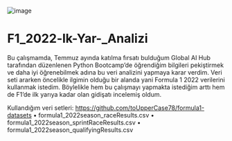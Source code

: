 ![image](https://user-images.githubusercontent.com/76530751/186391004-43088975-1b0f-4d0c-adda-5ba9a15c2a16.png)




# F1_2022-lk-Yar-_Analizi
Bu çalışmamda, Temmuz ayında katılma fırsatı bulduğum Global AI Hub tarafından düzenlenen Python Bootcamp’de öğrendiğim bilgileri pekiştirmek ve daha iyi öğrenebilmek adına bu veri analizini yapmaya karar verdim. Veri seti ararken öncelikle ilgimin olduğu bir alanda yani Formula 1 2022 verilerini kullanmak istedim. Böylelikle hem bu çalışmayı yapmakta istediğim arttı hem de F1’de ilk yarıya kadar olan gidişatı incelemiş oldum.

Kullandığım veri setleri: 
https://github.com/toUpperCase78/formula1-datasets
•	formula1_2022season_raceResults.csv
•	formula1_2022season_sprintRaceResults.csv
•	formula1_2022season_qualifyingResults.csv

